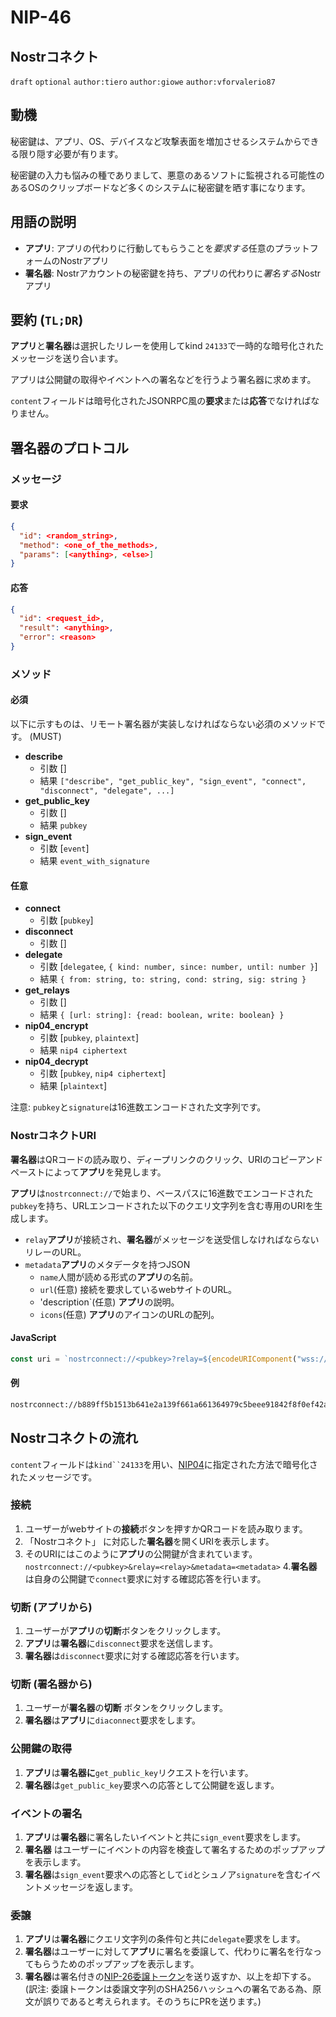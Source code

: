 NIP-46
======

Nostrコネクト
------------------------

`draft` `optional` `author:tiero` `author:giowe` `author:vforvalerio87`

## 動機

秘密鍵は、アプリ、OS、デバイスなど攻撃表面を増加させるシステムからできる限り隠す必要が有ります。

秘密鍵の入力も悩みの種でありまして、悪意のあるソフトに監視される可能性のあるOSのクリップボードなど多くのシステムに秘密鍵を晒す事になります。


## 用語の説明

* **アプリ**: アプリの代わりに行動してもらうことを*要求する*任意のプラットフォームのNostrアプリ
* **署名器**: Nostrアカウントの秘密鍵を持ち、アプリの代わりに*署名する*Nostrアプリ


## 要約 (`TL;DR`)

 
**アプリ**と**署名器**は選択したリレーを使用してkind `24133`で一時的な暗号化されたメッセージを送り合います。

アプリは公開鍵の取得やイベントへの署名などを行うよう署名器に求めます。

`content`フィールドは暗号化されたJSONRPC風の**要求**または**応答**でなければなりません。

## 署名器のプロトコル

### メッセージ

#### 要求

```json
{
  "id": <random_string>,
  "method": <one_of_the_methods>,
  "params": [<anything>, <else>]
}
```

#### 応答

```json
{
  "id": <request_id>,
  "result": <anything>,
  "error": <reason>
}
```

### メソッド


#### 必須

以下に示すものは、リモート署名器が実装しなければならない必須のメソッドです。 (MUST)

- **describe**
  - 引数 []
  - 結果 `["describe", "get_public_key", "sign_event", "connect", "disconnect", "delegate", ...]`  
- **get_public_key**
  - 引数 []
  - 結果 `pubkey` 
- **sign_event**
  - 引数 [`event`]
  - 結果 `event_with_signature` 

#### 任意


- **connect**
  - 引数 [`pubkey`]
- **disconnect**
  - 引数 []
- **delegate** 
  - 引数 [`delegatee`, `{ kind: number, since: number, until: number }`]
  - 結果 `{ from: string, to: string, cond: string, sig: string }`
- **get_relays**
  - 引数 []
  - 結果 `{ [url: string]: {read: boolean, write: boolean} }` 
- **nip04_encrypt**
  - 引数 [`pubkey`, `plaintext`]
  - 結果 `nip4 ciphertext`
- **nip04_decrypt**
  - 引数 [`pubkey`, `nip4 ciphertext`]
  - 結果 [`plaintext`]


注意: `pubkey`と`signature`は16進数エンコードされた文字列です。


### NostrコネクトURI

**署名器**はQRコードの読み取り、ディープリンクのクリック、URIのコピーアンドペーストによって**アプリ**を発見します。

**アプリ**は`nostrconnect://`で始まり、ベースパスに16進数でエンコードされた`pubkey`を持ち、URLエンコードされた以下のクエリ文字列を含む専用のURIを生成します。

- `relay`**アプリ**が接続され、**署名器**がメッセージを送受信しなければならないリレーのURL。
- `metadata`**アプリ**のメタデータを持つJSON
    - `name`人間が読める形式の**アプリ**の名前。
    - `url`(任意) 接続を要求しているwebサイトのURL。
    - 'description`(任意) **アプリ**の説明。
    - `icons`(任意) **アプリ**のアイコンのURLの配列。

#### JavaScript

```js
const uri = `nostrconnect://<pubkey>?relay=${encodeURIComponent("wss://relay.damus.io")}&metadata=${encodeURIComponent(JSON.stringify({"name": "Example"}))}`
```

#### 例
```sh
nostrconnect://b889ff5b1513b641e2a139f661a661364979c5beee91842f8f0ef42ab558e9d4?relay=wss%3A%2F%2Frelay.damus.io&metadata=%7B%22name%22%3A%22Example%22%7D
```



## Nostrコネクトの流れ

`content`フィールドは`kind``24133`を用い、[NIP04](https://github.com/nostr-protocol/nips/blob/master/04.md)に指定された方法で暗号化されたメッセージです。

### 接続

1. ユーザーがwebサイトの**接続**ボタンを押すかQRコードを読み取ります。
2. 「Nostrコネクト」  に対応した**署名器**を開くURIを表示します。
3. そのURIにはこのように**アプリ**の公開鍵が含まれています。 `nostrconnect://<pubkey>&relay=<relay>&metadata=<metadata>`
4.**署名器**は自身の公開鍵で`connect`要求に対する確認応答を行います。

### 切断 (アプリから)

1. ユーザーが**アプリ**の**切断**ボタンをクリックします。
2. **アプリ**は**署名器**に`disconnect`要求を送信します。
3. **署名器**は`disconnect`要求に対する確認応答を行います。

### 切断 (署名器から)

1. ユーザーが**署名器**の**切断** ボタンをクリックします。
2. **署名器**は**アプリ**に`diaconnect`要求をします。


### 公開鍵の取得

1. **アプリ**は**署名器に**`get_public_key`リクエストを行います。
3. **署名器**は`get_public_key`要求への応答として公開鍵を返します。

### イベントの署名

1. **アプリ**は**署名器**に署名したいイベントと共に`sign_event`要求をします。
2. **署名器** はユーザーにイベントの内容を検査して署名するためのポップアップを表示します。
3. **署名器**は`sign_event`要求への応答として`id`とシュノア`signature`を含むイベントメッセージを返します。

### 委譲

1. **アプリ**は**署名器**にクエリ文字列の条件句と共に`delegate`要求をします。
2. **署名器**はユーザーに対して**アプリ**に署名を委譲して、代わりに署名を行なってもらうためのポップアップを表示します。
3. **署名器**は署名付きの[NIP-26委譲トークン](https://github.com/nostr-protocol/nips/blob/master/26.md)を送り返すか、以上を却下する。 (訳注: 委譲トークンは委譲文字列のSHA256ハッシュへの署名である為、原文が誤りであると考えられます。そのうちにPRを送ります。)

